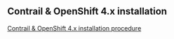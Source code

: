 ## Contrail & OpenShift 4.x installation

  [Contrail & OpenShift 4.x installation procedure](https://github.com/ovaleanujnpr/openshift4.x/blob/master/docs/ocp4-contrail-aws.md)
